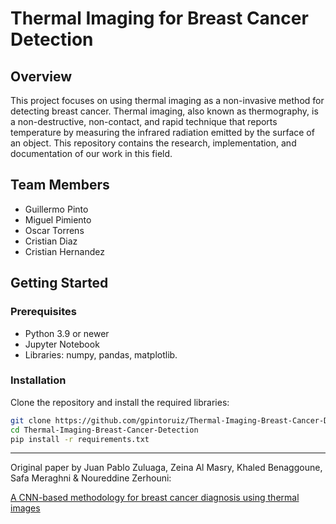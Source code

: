 # Thermal Imaging for Breast Cancer Detection

## Overview
This project focuses on using thermal imaging as a non-invasive method for detecting breast cancer. Thermal imaging, also known as thermography, is a non-destructive, non-contact, and rapid technique that reports temperature by measuring the infrared radiation emitted by the surface of an object. This repository contains the research, implementation, and documentation of our work in this field.

## Team Members
- Guillermo Pinto
- Miguel Pimiento
- Oscar Torrens
- Cristian Diaz
- Cristian Hernandez

<!-- ## Project Structure
`data/`: Contains the datasets used for the project. 
- `scripts/`: Includes all the scripts for data preprocessing, feature extraction, and model training. 
- `notebooks/`: Jupyter notebooks with exploratory data analysis and experimental results.
- `reports/`: Documentation and reports related to the project.
- `presentation/`: Materials for the project presentation.-->

## Getting Started
### Prerequisites
- Python 3.9 or newer
- Jupyter Notebook
- Libraries: numpy, pandas, matplotlib.

### Installation
Clone the repository and install the required libraries:
```sh
git clone https://github.com/gpintoruiz/Thermal-Imaging-Breast-Cancer-Detection.git
cd Thermal-Imaging-Breast-Cancer-Detection
pip install -r requirements.txt
```
---
Original paper by Juan Pablo Zuluaga, Zeina Al Masry, Khaled Benaggoune, Safa Meraghni & Noureddine Zerhouni:

[A CNN-based methodology for breast cancer diagnosis using thermal images](https://www.tandfonline.com/doi/full/10.1080/21681163.2020.1824685)
